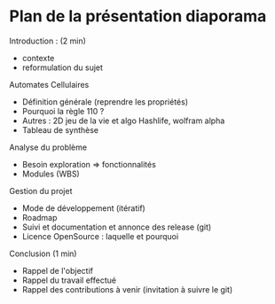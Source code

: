 # Plan de la présentation diaporama

Introduction : (2 min)

- contexte
- reformulation du sujet

Automates Cellulaires

- Définition générale (reprendre les propriétés)
- Pourquoi la règle 110 ?
- Autres : 2D jeu de la vie et algo Hashlife, wolfram alpha
- Tableau de synthèse

Analyse du problème

- Besoin exploration => fonctionnalités
- Modules (WBS)

Gestion du projet

- Mode de développement (itératif)
- Roadmap
- Suivi et documentation et annonce des release (git)
- Licence OpenSource : laquelle et pourquoi

Conclusion (1 min)

- Rappel de l'objectif
- Rappel du travail effectué
- Rappel des contributions à venir (invitation à suivre le git)
